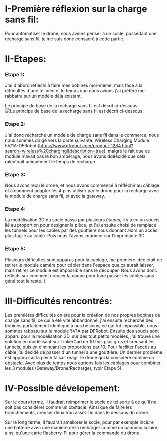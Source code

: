 # I-Première réflexion sur la charge sans fil:

Pour automatiser le  drone, nous avions penser à un socle, possédant une recharge sans fil, je me suis donc consacré à cette partie.

# II-Etapes:
 
 ###  Etape 1:
 J'ai d'abord réfléchi à faire mes bobines moi-même, mais face à la difficultés d'une tel idée et le temps que nous avions j'ai préféré me rabbatre sur un modèle déja existant.

Le principe de base de la recharge sans fil est décrit ci-dessous:
![Le principe de base de la recharge sans fil est décrit ci-dessous:](https://cdn57.androidauthority.net/wp-content/uploads/2013/04/magnetic-fields.png)

 ### Etape 2:
 J'ai donc recherché un modèle de charge sans fil dans le commerce, nous nous sommes dirigé vers la carte suivante: 
Wireless Charging Module 5V/1A-DFRobot (https://www.dfrobot.com/product-1284.html?search=wireless%20charging&description=true), malgré le fait que ce module n'avait pas le bon ampérage, nous avons ddéécidé que cela ralentirait uniquement le temps de recharge.

 ### Etape  3:
 Nous avons reçu le drone, et nous avons commencé à réfléchir au câblage et à comment adapter les 4 pins utiliser par le drone pour la recharge avec le module de charge sans fil, et avec la gateway.
 
 ### Etape 4:
 La modélisation 3D du socle passa par plusieurs étapes, il y a eu un soucis lié au proportion pour designer la pièce, et j'ai ensuite choisi de  remplacé les tunnels pour les cables par des gouttière nous donnant alors un accès plus façile au câble. Puis nous l'avons imprimer sur l'imprimante 3D.
 
 ### Etape 5:
 Plusieurs difficultés sont apparus pour la cablage, ma première idée était de retirer le module caméra pour câbler dans l'espace que ça aurait laisser, mais retirer ce module est impossible sans le découper. Nous avons donc réfléchi sur comment creuser la coque pour faire passer les câbles sans géné tout le reste. (


# III-Difficultés rencontrés:

Les premières difficultés on été pour la création de nos propres bobines de charge sans fil, ce qui à été vite abbandonné, j'ai ensuite recherché des bobines parfaitement identique à nos besoins, ce qui fut impossible, nous sommes rabbatu sur le module 5V1A par DFRobot.
Ensuite des soucis sont apparu pour la modélisation 3D, sur des tout petits modèles, j'ai trouvé une solution en modélisant sur TinkerCad en 10 fois plus gros et creusant les tunnels, puis en diminuant les proportions par 10.
Pour faciliter l'accès  au câble j'ai décidé de passer d'un tunnel à une gouttière.
Un dernier problème est apparu car la pièce faisait réagir le drone qui la considère comme un obstacle.
Avec plus de temps nous aurions fais les cablages pour combiner les 3 modules (Gateway/Drone/Recharge), (voir Etape 5).

# IV-Possible dévelopement:

Sur le cours terme, il faudrait reimprimer le socle de tel sorte à ce qu'il ne soit pas considérer comme un obstacle.
Ainsi que de faire les branchements, creuser deux trou assez fin dans le dessous du drone.

Sur le long terme, il faudrait améliorer le socle, pour par exemple inclure une batterie avec une manière de la recharger comme un panneau solaire, ainsi qu'une carte Rasberry-Pi pour gérer la commande du drone.
